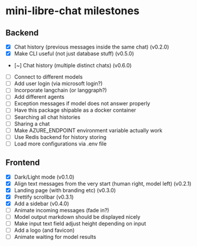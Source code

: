 # mini-libre-chat milestones

## Backend
- [x] Chat history (previous messages inside the same chat) (v0.2.0)
- [x] Make CLI useful (not just database stuff) (v0.5.0)
- [~] Chat history (multiple distinct chats) (v0.6.0)
- [ ] Connect to different models
- [ ] Add user login (via microsoft login?)
- [ ] Incorporate langchain (or langgraph?)
- [ ] Add different agents
- [ ] Exception messages if model does not answer properly
- [ ] Have this package shipable as a docker container
- [ ] Searching all chat histories
- [ ] Sharing a chat
- [ ] Make AZURE_ENDPOINT environment variable actually work
- [ ] Use Redis backend for history storing
- [ ] Load more configurations via .env file

## Frontend
- [x] Dark/Light mode (v0.1.0)
- [x] Align text messages from the very start (human right, model left) (v0.2.1)
- [x] Landing page (with branding etc) (v0.3.0)
- [x] Prettify scrollbar (v0.3.1)
- [x] Add a sidebar (v0.4.0)
- [ ] Animate incoming messages (fade in?)
- [ ] Model output markdown should be displayed nicely
- [ ] Make input text field adjust height depending on input
- [ ] Add a logo (and favicon)
- [ ] Animate waiting for model results
